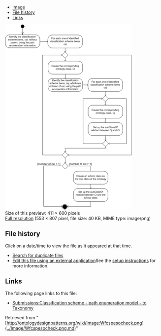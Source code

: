 * [Image](../Image/Wfcspesocheck.png.md#file)
* [File history](../Image/Wfcspesocheck.png.md#filehistory)
* [Links](../Image/Wfcspesocheck.png.md#filelinks)

[![Image:Wfcspesocheck.png](../images/thumb/a/a0/Wfcspesocheck.png/411px-Wfcspesocheck.png)](../../images/a/a0/Wfcspesocheck.png)  
Size of this preview: 411 × 600 pixels  
[Full resolution](../../images/a/a0/Wfcspesocheck.png)‎ (553 × 807 pixel, file size: 40 KB, MIME type: image/png)

## File history

Click on a date/time to view the file as it appeared at that time.



  
* [Search for duplicate files](http://ontologydesignpatterns.org/wiki/Special:FileDuplicateSearch/Wfcspesocheck.png "Special:FileDuplicateSearch/Wfcspesocheck.png")
* [Edit this file using an external application](http://ontologydesignpatterns.org/wiki/index.php?title=Image:Wfcspesocheck.png&action=edit&externaledit=true&mode=file "Image:Wfcspesocheck.png")See the [setup instructions](http://www.mediawiki.org/wiki/Manual:External_editors "http://www.mediawiki.org/wiki/Manual:External_editors") for more information.

## Links



The following page links to this file:


* [Submissions:Classification scheme - path enumeration model - to Taxonomy](../Submissions/Classification_scheme_-_path_enumeration_model_-_to_Taxonomy.md "Submissions:Classification scheme - path enumeration model - to Taxonomy")


Retrieved from "[http://ontologydesignpatterns.org/wiki/Image:Wfcspesocheck.png](../Image/Wfcspesocheck.png.md)"